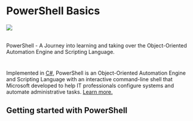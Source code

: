 # PowerShell Basics
<h6><img src="https://www.fortra.com/sites/default/files/am-powershellscripts-automation_2.png" /></h6>

PowerShell - A Journey into learning and taking over the Object-Oriented Automation Engine and Scripting Language.
#

Implemented in [C#](https://learn.microsoft.com/en-us/dotnet/csharp/tour-of-csharp/), PowerShell is an Object-Oriented Automation Engine and Scripting Language with an interactive command-line shell that Microsoft developed to help IT professionals configure systems and automate administrative tasks. [Learn more.](https://learn.microsoft.com/en-us/powershell/scripting/overview?view=powershell-7.3)

## Getting started with PowerShell
